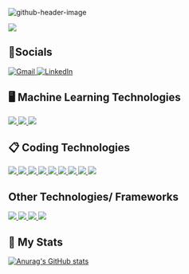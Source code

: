 
![github-header-image](https://github.com/AlessandroB1298/AlessandroB1298/assets/98426727/f99a4040-5cd3-4787-b5fe-7abed58e3ed0)



<a href="https://www.youtube.com/watch?v=dQw4w9WgXcQ"><img src="https://user-images.githubusercontent.com/73097560/115834477-dbab4500-a447-11eb-908a-139a6edaec5c.gif"></a>


## 💬Socials
<a href="mailto:aidanbongiorno@gmail.com">
    <img src="https://img.shields.io/badge/Gmail-D14836?style=for-the-badge&logo=gmail&logoColor=white" alt="Gmail">
</a>
<a href="https://www.linkedin.com/in/aidan-bongiorno-215194255/">
    <img src="https://img.shields.io/badge/linkedin-%230077B5.svg?style=for-the-badge&logo=linkedin&logoColor=white" alt="LinkedIn">
</a>

## 🖥️ Machine Learning Technologies
<a href="https://pytorch.org/get-started/locally/">
    <img src="https://img.shields.io/badge/PyTorch-%23EE4C2C.svg?style=for-the-badge&logo=PyTorch&logoColor=white">
</a>
<a href="https://www.tensorflow.org/">
    <img src="https://img.shields.io/badge/TensorFlow-%23FF6F00.svg?style=for-the-badge&logo=TensorFlow&logoColor=white">
</a>
<a href="https://pandas.pydata.org/">
    <img src="https://img.shields.io/badge/pandas-%23150458.svg?style=for-the-badge&logo=pandas&logoColor=white">
</a>

## 📋 Coding Technologies
<a href="https://www.w3schools.com/cpp/cpp_intro.asp">
    <img src="https://img.shields.io/badge/c++-%2300599C.svg?style=for-the-badge&logo=c%2B%2B&logoColor=white">
</a>
<a href="https://en.wikipedia.org/wiki/HTML5#:~:text=HTML5%20(Hypertext%20Markup%20Language%205,as%20the%20HTML%20Living%20Standard.">
    <img src="https://img.shields.io/badge/html5-%23E34F26.svg?style=for-the-badge&logo=html5&logoColor=white">
</a>
<a href="https://www.w3schools.com/js/">
    <img src="https://img.shields.io/badge/javascript-%23323330.svg?style=for-the-badge&logo=javascript&logoColor=%23F7DF1E">
</a>
<a href="https://www.python.org/">
    <img src="https://img.shields.io/badge/python-3670A0?style=for-the-badge&logo=python&logoColor=ffdd54">
</a>
<a href="https://www.python.org/">
    <img src="https://img.shields.io/badge/python-3670A0?style=for-the-badge&logo=python&logoColor=ffdd54">
</a>
<a href="https://threejs.org/">
    <img src="https://img.shields.io/badge/threejs-black?style=for-the-badge&logo=three.js&logoColor=white">
</a>
<a href="https://react.dev/">
    <img src="https://img.shields.io/badge/react-%2320232a.svg?style=for-the-badge&logo=react&logoColor=%2361DAFB">
</a>
<a href="https://reactnative.dev/">
    <img src="https://img.shields.io/badge/react_native-%2320232a.svg?style=for-the-badge&logo=react&logoColor=%2361DAFB">
</a>
<a href="https://opencv.org/">
    <img src="(https://img.shields.io/badge/opencv-%23white.svg?style=for-the-badge&logo=opencv&logoColor=white">
</a>



## Other Technologies/ Frameworks
<a href="https://www.docker.com/">
    <img src="https://img.shields.io/badge/docker-%230db7ed.svg?style=for-the-badge&logo=docker&logoColor=white">
</a>
<a href="https://www.raspberrypi.com/">
    <img src="https://img.shields.io/badge/-RaspberryPi-C51A4A?style=for-the-badge&logo=Raspberry-Pi">
</a>
<a href="https://code.visualstudio.com/">
    <img src="https://img.shields.io/badge/Visual%20Studio%20Code-0078d7.svg?style=for-the-badge&logo=visual-studio-code&logoColor=white">
</a>
<a href="https://firebase.google.com/">
    <img src="https://img.shields.io/badge/firebase-%23039BE5.svg?style=for-the-badge&logo=firebase">
</a>

## 📝 My Stats

[![Anurag's GitHub stats](https://github-readme-stats.vercel.app/api?username=AlessandroB1298)](https://github.com/anuraghazra/github-readme-stats)
